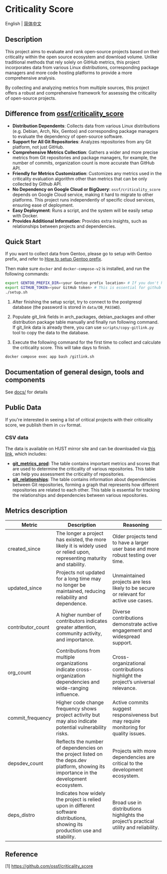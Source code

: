 # Criticality Score

English | [简体中文](./README.zh_CN.md) 

## Description

This project aims to evaluate and rank open-source projects based on their criticality within the open source ecosystem and download volume. Unlike traditional methods that rely solely on GitHub metrics, this project incorporates data from various Linux distributions, corresponding package managers and more code hosting platforms to provide a more comprehensive analysis.

By collecting and analyzing metrics from multiple sources, this project offers a robust and comprehensive framework for assessing the criticality of open-source projects.

## Difference from [ossf/criticality_score](https://github.com/ossf/criticality_score)

- **Distribution Dependents**: Collects data from various Linux distributions (e.g. Debian, Arch, Nix, Gentoo) and corresponding package managers to evaluate the dependency of open-source software.
- **Support for All Git Repositories**: Analyzes repositories from any Git platform, not just GitHub.
- **Comprehensive Metrics Collection**: Gathers a wider and more precise metrics from Git repositories and package managers, for example, the number of commits, organization count is more accurate than GitHub API.
- **Friendly for Metrics Customization**: Customizes any metrics used in the criticality evaluation algorithm other than metrics that can be only collected by Github API.
- **No Dependency on Google Cloud or BigQuery**: `ossf/criticality_score` depends on Google Cloud service, making it hard to migrate to other platforms. This project runs independently of specific cloud services, ensuring ease of deployment.
- **Easy Deployment**: Runs a script, and the system will be easily setup with Docker.
- **Provides Additional Information**: Provides extra insights, such as relationships between projects and dependencies.

## Quick Start

If you want to collect data from Gentoo, please go to setup with Gentoo prefix, and refer to [How to setup Gentoo prefix](./docs/setup/gentoo.md).

Then make sure `docker` and `docker-compose-v2` is installed, and run the following commands:

```sh
export GENTOO_PREFIX_DIR=<your Gentoo prefix location> # If you don't have Gentoo prefix set, ignore
export GITHUB_TOKEN=<your GitHub token> # This is essential for github enumeration
./setup.sh
```

1. After finishing the setup script, try to connect to the postgresql database (the password is stored in `data/DB_PASSWD`).

2. Populate git_link fields in arch_packages, debian_packages and other distribution package table manually and finally run following command. If git_link data is already there, you can use `scripts/copy-gitlink.py` tool to copy the data to the database.

3. Execute the following command for the first time to collect and calculate the criticality score. This will take days to finish.

```sh
docker compose exec app bash /gitlink.sh
```

## Documentation of general design, tools and components

See [docs/](./docs/) for details

## Public Data

If you're interested in seeing a list of critical projects with their criticality
score, we publish them in `csv` format.

### CSV data

The data is available on HUST mirror site and can be downloaded via [this link](https://mirrors.hust.edu.cn/core-oss/criticality_score_data/), which includes:

- **[git_metrics_prod](https://mirrors.hust.edu.cn/core-oss/criticality_score_data/latest/git_metrics_prod.csv)**: The table contains important metrics and scores that are used to determine the criticality of various repositories. This table can help you assessment the criticality of repositories.
- **[git_relationships](https://mirrors.hust.edu.cn/core-oss/criticality_score_data/latest/git_relationships.csv)**: The table contains information about dependencies between Git repositories, forming a graph that represents how different repositories are related to each other. This table is essential for tracking the relationships and dependencies between various repositories.

## Metrics description

| **Metric**           | **Description**                                                             | **Reasoning**                                                                          |
|-----------------------|-----------------------------------------------------------------------------|---------------------------------------------------------------------------------------|
| created_since         | The longer a project has existed, the more likely it is widely used or relied upon, representing maturity and stability. | Older projects tend to have a larger user base and more robust testing over time.     |
| updated_since         | Projects not updated for a long time may no longer be maintained, reducing reliability and dependence.                 | Unmaintained projects are less likely to be secure or relevant for active use cases.  |
| contributor_count     | A higher number of contributors indicates greater attention, community activity, and importance.                      | Diverse contributions demonstrate active engagement and widespread support.            |
| org_count             | Contributions from multiple organizations indicate cross-organization dependencies and wide-ranging influence.         | Cross-organizational contributions highlight the project’s universal relevance.        |
| commit_frequency      | Higher code change frequency shows project activity but may also indicate potential vulnerability risks.               | Active commits suggest responsiveness but may require monitoring for quality issues.   |
| depsdev_count         | Reflects the number of dependencies on the project listed on the deps.dev platform, showing its importance in the development ecosystem. | Projects with more dependencies are critical to the development ecosystem.            |
| deps_distro           | Indicates how widely the project is relied upon in different software distributions, showing its production use and stability. | Broad use in distributions highlights the project’s practical utility and reliability. |


## Reference

[1] <https://github.com/ossf/criticality_score>
